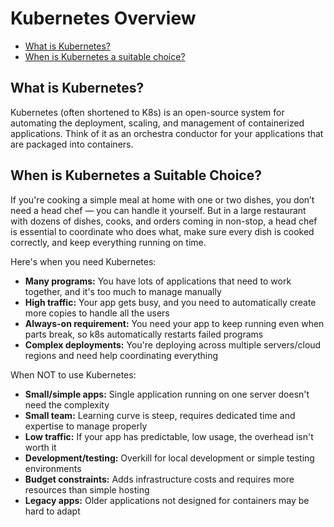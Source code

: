 # Kubernetes Overview

- [What is Kubernetes?](#what-is-kubernetes)
- [When is Kubernetes a suitable choice?](#when-is-kubernetes-a-suitable-choice)


## What is Kubernetes?

Kubernetes (often shortened to K8s) is an open-source system for automating the deployment, scaling, and management of containerized applications. Think of it as an orchestra conductor for your applications that are packaged into containers.

## When is Kubernetes a Suitable Choice?
If you're cooking a simple meal at home with one or two dishes, you don’t need a head chef — you can handle it yourself. But in a large restaurant with dozens of dishes, cooks, and orders coming in non-stop, a head chef is essential to coordinate who does what, make sure every dish is cooked correctly, and keep everything running on time. 

Here's when you need Kubernetes:

- **Many programs:** You have lots of applications that need to work together, and it's too much to manage manually
- **High traffic:** Your app gets busy, and you need to automatically create more copies to handle all the users
- **Always-on requirement:** You need your app to keep running even when parts break, so k8s automatically restarts failed programs
- **Complex deployments:** You're deploying across multiple servers/cloud regions and need help coordinating everything

When NOT to use Kubernetes:

- **Small/simple apps:** Single application running on one server doesn't need the complexity
- **Small team:** Learning curve is steep, requires dedicated time and expertise to manage properly
- **Low traffic:** If your app has predictable, low usage, the overhead isn't worth it
- **Development/testing:** Overkill for local development or simple testing environments
- **Budget constraints:** Adds infrastructure costs and requires more resources than simple hosting
- **Legacy apps:** Older applications not designed for containers may be hard to adapt